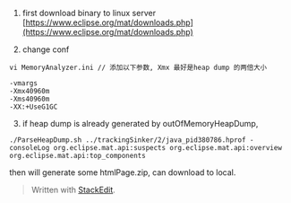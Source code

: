 
1. first download binary to linux server
[https://www.eclipse.org/mat/downloads.php](https://www.eclipse.org/mat/downloads.php)

2. change conf


```
vi MemoryAnalyzer.ini // 添加以下参数, Xmx 最好是heap dump 的两倍大小

-vmargs
-Xmx40960m
-Xms40960m
-XX:+UseG1GC
```
3. if heap dump is already generated by outOfMemoryHeapDump, 
```
./ParseHeapDump.sh ../trackingSinker/2/java_pid380786.hprof -consoleLog org.eclipse.mat.api:suspects org.eclipse.mat.api:overview org.eclipse.mat.api:top_components

```
then will generate some htmlPage.zip, can download to local. 

> Written with [StackEdit](https://stackedit.io/).
<!--stackedit_data:
eyJoaXN0b3J5IjpbMTY5NjUyNzE5NF19
-->